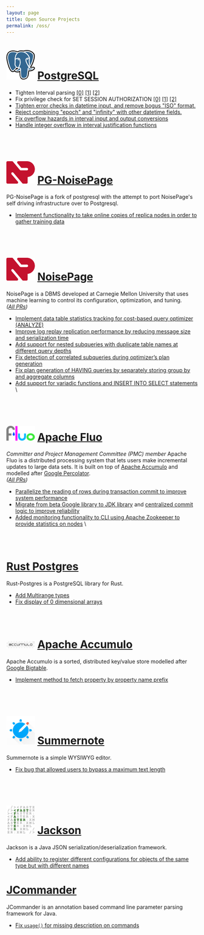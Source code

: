 ```yaml
---
layout: page
title: Open Source Projects
permalink: /oss/
---
```


# [<img src="/assets/img/pg_logo.png" width="75"/>](https://www.postgresql.org/) [PostgreSQL](https://www.postgresql.org/)
- Tighten Interval parsing [[0]](https://git.postgresql.org/gitweb/?p=postgresql.git;a=commit;h=d6d1430f404386162831bc32906ad174b2007776) [[1]](https://git.postgresql.org/gitweb/?p=postgresql.git;a=commit;h=165d581f146b09543b832513ee00fead132ba6b1) [[2]](https://git.postgresql.org/gitweb/?p=postgresql.git;a=commit;h=617f9b7d4b10fec00a86802eeb34d7295c52d747)
- Fix privilege check for SET SESSION AUTHORIZATION [[0]](https://git.postgresql.org/gitweb/?p=postgresql.git;a=commit;h=0fef8775382886bef023aee67cb744711ed7a32f) [[1]](https://git.postgresql.org/gitweb/?p=postgresql.git;a=commit;h=9987a7bf34061ed5cffc4e5113da056358976e94) [[2]](https://git.postgresql.org/gitweb/?p=postgresql.git;a=commit;h=a0363ab7aafda7d16ae59e72d86866c02ad3d657)
- [Tighten error checks in datetime input, and remove bogus "ISO" format.](https://git.postgresql.org/gitweb/?p=postgresql.git;a=commit;h=5b3c5953553bb9fb0b171abc6041e7c7e9ca5b4d)
- [Reject combining "epoch" and "infinity" with other datetime fields.](https://git.postgresql.org/gitweb/?p=postgresql.git;a=commit;h=bcc704b52490492e6bd73c4444056b3e9644504d)
- [Fix overflow hazards in interval input and output conversions](https://git.postgresql.org/gitweb/?p=postgresql.git;a=commit;h=e39f9904671082c5ad3a2c5acbdbd028fa93bf35)
- [Handle integer overflow in interval justification functions](https://git.postgresql.org/gitweb/?p=postgresql.git;a=commit;h=54bd1e43ca56e323aef309dc2dc0e1391825ce68)

<br/>
<br/>

# [<img src="/assets/img/noisepage-icon.svg" width="75"/>](https://github.com/cmu-db/postgres) [PG-NoisePage](https://github.com/cmu-db/postgres)
PG-NoisePage is a fork of postgresql with the attempt to port NoisePage's self driving infrastructure over to Postgresql.
- [Implement functionality to take online copies of replica nodes in order to gather training data](https://github.com/cmu-db/postgres/pull/19)
<br/>
<br/>

# [<img src="/assets/img/noisepage-icon.svg" width="75"/>](https://noise.page/) [NoisePage](https://noise.page/)
NoisePage is a DBMS developed at Carnegie Mellon University that uses machine learning to control its configuration, optimization, and tuning. \
*([All PRs](https://github.com/cmu-db/noisepage/pulls?q=is%3Apr+is%3Aclosed+author%3Ajkosh44))*
- [Implement data table statistics tracking for cost-based query optimizer (ANALYZE)](https://github.com/cmu-db/noisepage/pull/1450)
- [Improve log replay replication performance by reducing message size and serialization time](https://github.com/cmu-db/noisepage/pull/1572)
- [Add support for nested subqueries with duplicate table names at different query depths](https://github.com/cmu-db/noisepage/pull/1619)
- [Fix detection of correlated subqueries during optimizer’s plan generation](https://github.com/cmu-db/noisepage/pull/1405)
- [Fix plan generation of HAVING queries by separately storing group by and aggregate columns](https://github.com/cmu-db/noisepage/pull/1310)
- [Add support for variadic functions and INSERT INTO SELECT statements](https://github.com/cmu-db/noisepage/pull/1139) \
<br/>
<br/>

# [<img src="/assets/img/fluo-logo.png" width="75"/>](https://fluo.apache.org/) [Apache Fluo](https://fluo.apache.org/)
*Committer and Project Management Committee (PMC) member*
Apache Fluo is a distributed processing system that lets users make incremental updates to large data sets. It is built on top of [Apache Accumulo](https://accumulo.apache.org/) and modelled after [Google Percolator](https://research.google/pubs/pub36726/). \
*([All PRs](https://github.com/apache/fluo/pulls?q=is%3Apr+is%3Aclosed+author%3Ajkosh44))*
- [Parallelize the reading of rows during transaction commit to improve system performance](https://github.com/apache/fluo/pull/1080)
- [Migrate from beta Google library to JDK library](https://github.com/apache/fluo/pull/975) and [centralized commit logic to improve reliability](https://github.com/apache/fluo/pull/1001)
- [Added monitoring functionality to CLI using Apache Zookeeper to provide statistics on nodes](https://github.com/apache/fluo/pull/1087) \
<br/>
<br/>

# [Rust Postgres](https://github.com/sfackler/rust-postgres)
Rust-Postgres is a PostgreSQL library for Rust.
- [Add Multirange types](https://github.com/sfackler/rust-postgres/pull/963)
- [Fix display of 0 dimensional arrays](https://github.com/sfackler/rust-postgres-array/pull/12)
<br/>
<br/>

# [<img src="/assets/img/accumulo-logo.png" width="75"/>](https://accumulo.apache.org/) [Apache Accumulo](https://accumulo.apache.org/)
Apache Accumulo is a sorted, distributed key/value store modelled after [Google Bigtable](https://research.google/pubs/pub27898/).
- [Implement method to fetch property by property name prefix](https://github.com/apache/accumulo/pull/1701)
<br/>
<br/>

# [<img src="/assets/img/summernote-logo.png" width="75"/>](https://summernote.org/) [Summernote](https://summernote.org/)
Summernote is a simple WYSIWYG editor.
- [Fix bug that allowed users to bypass a maximum text length](https://github.com/summernote/summernote/pull/2865)
<br/>
<br/>

# [<img src="/assets/img/jackson-logo.png" width="75"/>](https://github.com/FasterXML/jackson) [Jackson](https://github.com/FasterXML/jackson)
Jackson is a Java JSON serialization/deserialization framework.
- [Add ability to register different configurations for objects of the same type but with different names](https://github.com/FasterXML/jackson-databind/pull/2523)

# [JCommander](https://jcommander.org/)
JCommander is an annotation based command line parameter parsing framework for Java.
- [Fix `usage()` for missing description on commands](https://github.com/cbeust/jcommander/commit/d5e14a9b43a450acc1f595e2d9a9536e47514b2a)
